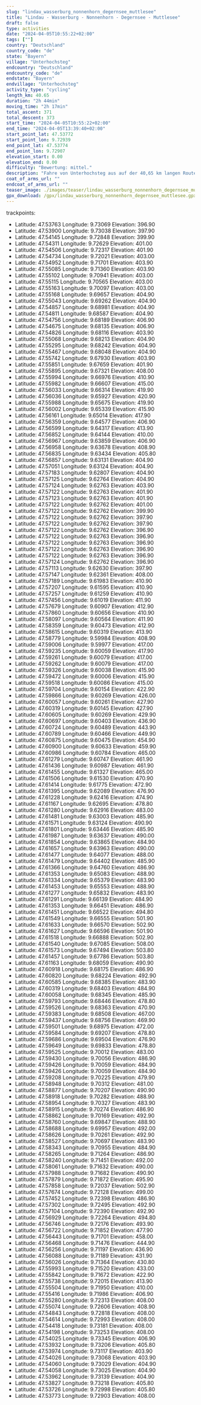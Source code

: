 ```yaml
---
slug: "lindau_wasserburg_nonnenhorn_degernsee_muttlesee"
title: "Lindau - Wasserburg - Nonnenhorn - Degernsee - Muttlesee"
draft: false
type: activities
date: "2024-04-05T10:55:22+02:00"
tags: [""]
country: "Deutschland"
country_code: "de"
state: "Bayern"
village: "Unterhochsteg"
endcountry: "Deutschland"
endcountry_code: "de"
endstate: "Bayern"
endvillage: "Unterhochsteg"
activity_type: "cycling"
length_km: 40.65
duration: "2h 44min"
moving_time: "2h 17min"
total_ascent: 371
total_descent: 373
start_time: "2024-04-05T10:55:22+02:00"
end_time: "2024-04-05T13:39:40+02:00"
start_point_lat: 47.53772
start_point_lon: 9.72939
end_point_lat: 47.53774
end_point_lon: 9.72907
elevation_start: 0.00
elevation_end: 0.00
difficulty: "Bewertung: mittel."
description: "Fahre von Unterhochsteg aus auf der 40,65 km langen Route über Lindau, Wasserburg, Nonnenhorn, Degernsee und Muttlesee. Genieße die Landschaft und erlebe insgesamt 371 m Aufstieg und 373 m Abstieg. Die Tour dauert 2 Stunden und 44 Minuten mit Pausen"
coat_of_arms_url: ""
endcoat_of_arms_url: ""
teaser_image: ./images/teaser/lindau_wasserburg_nonnenhorn_degernsee_muttlesee.png
gpx_download: /gpx/lindau_wasserburg_nonnenhorn_degernsee_muttlesee.gpx
---
```

trackpoints: 
  - Latitude: 47.53763
    Longitude: 9.73069
    Elevation: 396.90
  - Latitude: 47.53900
    Longitude: 9.73038
    Elevation: 397.90
  - Latitude: 47.54145
    Longitude: 9.72848
    Elevation: 399.90
  - Latitude: 47.54311
    Longitude: 9.72629
    Elevation: 401.00
  - Latitude: 47.54506
    Longitude: 9.72317
    Elevation: 401.90
  - Latitude: 47.54734
    Longitude: 9.72021
    Elevation: 403.00
  - Latitude: 47.54952
    Longitude: 9.71701
    Elevation: 403.90
  - Latitude: 47.55085
    Longitude: 9.71360
    Elevation: 403.90
  - Latitude: 47.55102
    Longitude: 9.70941
    Elevation: 403.00
  - Latitude: 47.55115
    Longitude: 9.70565
    Elevation: 403.00
  - Latitude: 47.55163
    Longitude: 9.70097
    Elevation: 403.00
  - Latitude: 47.55168
    Longitude: 9.69657
    Elevation: 404.90
  - Latitude: 47.55043
    Longitude: 9.69262
    Elevation: 404.90
  - Latitude: 47.54857
    Longitude: 9.68981
    Elevation: 404.90
  - Latitude: 47.54811
    Longitude: 9.68587
    Elevation: 404.90
  - Latitude: 47.54756
    Longitude: 9.68189
    Elevation: 406.90
  - Latitude: 47.54675
    Longitude: 9.68135
    Elevation: 406.90
  - Latitude: 47.54826
    Longitude: 9.68116
    Elevation: 403.90
  - Latitude: 47.55068
    Longitude: 9.68213
    Elevation: 404.90
  - Latitude: 47.55295
    Longitude: 9.68242
    Elevation: 404.90
  - Latitude: 47.55467
    Longitude: 9.68048
    Elevation: 404.90
  - Latitude: 47.55742
    Longitude: 9.67930
    Elevation: 403.90
  - Latitude: 47.55851
    Longitude: 9.67659
    Elevation: 401.90
  - Latitude: 47.55895
    Longitude: 9.67321
    Elevation: 408.00
  - Latitude: 47.55994
    Longitude: 9.66976
    Elevation: 410.90
  - Latitude: 47.55982
    Longitude: 9.66607
    Elevation: 415.00
  - Latitude: 47.56033
    Longitude: 9.66314
    Elevation: 419.90
  - Latitude: 47.56036
    Longitude: 9.65927
    Elevation: 420.90
  - Latitude: 47.55988
    Longitude: 9.65675
    Elevation: 419.90
  - Latitude: 47.56002
    Longitude: 9.65339
    Elevation: 415.90
  - Latitude: 47.56161
    Longitude: 9.65014
    Elevation: 417.90
  - Latitude: 47.56359
    Longitude: 9.64577
    Elevation: 406.90
  - Latitude: 47.56599
    Longitude: 9.64317
    Elevation: 413.90
  - Latitude: 47.56852
    Longitude: 9.64144
    Elevation: 410.00
  - Latitude: 47.56967
    Longitude: 9.63859
    Elevation: 406.90
  - Latitude: 47.56958
    Longitude: 9.63678
    Elevation: 408.90
  - Latitude: 47.56835
    Longitude: 9.63434
    Elevation: 405.80
  - Latitude: 47.56857
    Longitude: 9.63131
    Elevation: 404.90
  - Latitude: 47.57051
    Longitude: 9.63124
    Elevation: 404.90
  - Latitude: 47.57183
    Longitude: 9.62807
    Elevation: 404.90
  - Latitude: 47.57125
    Longitude: 9.62764
    Elevation: 404.90
  - Latitude: 47.57124
    Longitude: 9.62763
    Elevation: 403.90
  - Latitude: 47.57122
    Longitude: 9.62763
    Elevation: 401.90
  - Latitude: 47.57123
    Longitude: 9.62763
    Elevation: 401.90
  - Latitude: 47.57122
    Longitude: 9.62762
    Elevation: 401.00
  - Latitude: 47.57122
    Longitude: 9.62762
    Elevation: 399.90
  - Latitude: 47.57122
    Longitude: 9.62762
    Elevation: 397.90
  - Latitude: 47.57122
    Longitude: 9.62762
    Elevation: 397.90
  - Latitude: 47.57122
    Longitude: 9.62762
    Elevation: 396.90
  - Latitude: 47.57122
    Longitude: 9.62763
    Elevation: 396.90
  - Latitude: 47.57122
    Longitude: 9.62763
    Elevation: 396.90
  - Latitude: 47.57122
    Longitude: 9.62763
    Elevation: 396.90
  - Latitude: 47.57122
    Longitude: 9.62763
    Elevation: 396.90
  - Latitude: 47.57124
    Longitude: 9.62762
    Elevation: 396.90
  - Latitude: 47.57113
    Longitude: 9.62630
    Elevation: 397.90
  - Latitude: 47.57147
    Longitude: 9.62361
    Elevation: 408.00
  - Latitude: 47.57189
    Longitude: 9.61983
    Elevation: 410.90
  - Latitude: 47.57207
    Longitude: 9.61595
    Elevation: 410.90
  - Latitude: 47.57257
    Longitude: 9.61259
    Elevation: 410.90
  - Latitude: 47.57456
    Longitude: 9.61019
    Elevation: 411.90
  - Latitude: 47.57679
    Longitude: 9.60907
    Elevation: 412.90
  - Latitude: 47.57860
    Longitude: 9.60656
    Elevation: 410.90
  - Latitude: 47.58097
    Longitude: 9.60564
    Elevation: 411.90
  - Latitude: 47.58359
    Longitude: 9.60473
    Elevation: 412.90
  - Latitude: 47.58615
    Longitude: 9.60319
    Elevation: 413.90
  - Latitude: 47.58779
    Longitude: 9.59984
    Elevation: 408.90
  - Latitude: 47.59006
    Longitude: 9.59977
    Elevation: 417.00
  - Latitude: 47.59235
    Longitude: 9.60059
    Elevation: 417.90
  - Latitude: 47.59261
    Longitude: 9.60079
    Elevation: 417.00
  - Latitude: 47.59262
    Longitude: 9.60079
    Elevation: 417.00
  - Latitude: 47.59326
    Longitude: 9.60038
    Elevation: 415.90
  - Latitude: 47.59472
    Longitude: 9.60006
    Elevation: 415.90
  - Latitude: 47.59518
    Longitude: 9.60086
    Elevation: 415.00
  - Latitude: 47.59704
    Longitude: 9.60154
    Elevation: 422.90
  - Latitude: 47.59866
    Longitude: 9.60269
    Elevation: 426.00
  - Latitude: 47.60057
    Longitude: 9.60261
    Elevation: 427.90
  - Latitude: 47.60319
    Longitude: 9.60145
    Elevation: 427.90
  - Latitude: 47.60605
    Longitude: 9.60269
    Elevation: 429.90
  - Latitude: 47.60697
    Longitude: 9.60403
    Elevation: 436.90
  - Latitude: 47.60724
    Longitude: 9.60489
    Elevation: 443.90
  - Latitude: 47.60789
    Longitude: 9.60466
    Elevation: 449.90
  - Latitude: 47.60875
    Longitude: 9.60475
    Elevation: 454.90
  - Latitude: 47.60900
    Longitude: 9.60633
    Elevation: 459.90
  - Latitude: 47.60986
    Longitude: 9.60784
    Elevation: 465.00
  - Latitude: 47.61279
    Longitude: 9.60747
    Elevation: 461.90
  - Latitude: 47.61436
    Longitude: 9.60987
    Elevation: 461.90
  - Latitude: 47.61455
    Longitude: 9.61327
    Elevation: 465.00
  - Latitude: 47.61506
    Longitude: 9.61530
    Elevation: 470.90
  - Latitude: 47.61414
    Longitude: 9.61775
    Elevation: 472.90
  - Latitude: 47.61395
    Longitude: 9.62089
    Elevation: 476.90
  - Latitude: 47.61228
    Longitude: 9.62416
    Elevation: 474.90
  - Latitude: 47.61167
    Longitude: 9.62695
    Elevation: 478.80
  - Latitude: 47.61280
    Longitude: 9.62916
    Elevation: 483.00
  - Latitude: 47.61481
    Longitude: 9.63003
    Elevation: 485.90
  - Latitude: 47.61571
    Longitude: 9.63124
    Elevation: 490.90
  - Latitude: 47.61801
    Longitude: 9.63446
    Elevation: 485.90
  - Latitude: 47.61987
    Longitude: 9.63637
    Elevation: 490.00
  - Latitude: 47.61854
    Longitude: 9.63865
    Elevation: 484.90
  - Latitude: 47.61657
    Longitude: 9.63963
    Elevation: 490.00
  - Latitude: 47.61477
    Longitude: 9.64077
    Elevation: 488.00
  - Latitude: 47.61479
    Longitude: 9.64402
    Elevation: 485.90
  - Latitude: 47.61366
    Longitude: 9.64760
    Elevation: 486.90
  - Latitude: 47.61353
    Longitude: 9.65083
    Elevation: 488.90
  - Latitude: 47.61334
    Longitude: 9.65379
    Elevation: 483.90
  - Latitude: 47.61453
    Longitude: 9.65553
    Elevation: 488.90
  - Latitude: 47.61277
    Longitude: 9.65832
    Elevation: 483.90
  - Latitude: 47.61291
    Longitude: 9.66139
    Elevation: 484.90
  - Latitude: 47.61353
    Longitude: 9.66451
    Elevation: 486.90
  - Latitude: 47.61451
    Longitude: 9.66522
    Elevation: 494.80
  - Latitude: 47.61549
    Longitude: 9.66555
    Elevation: 501.90
  - Latitude: 47.61633
    Longitude: 9.66570
    Elevation: 502.90
  - Latitude: 47.61627
    Longitude: 9.66596
    Elevation: 501.90
  - Latitude: 47.61518
    Longitude: 9.66888
    Elevation: 502.90
  - Latitude: 47.61540
    Longitude: 9.67085
    Elevation: 508.00
  - Latitude: 47.61573
    Longitude: 9.67494
    Elevation: 503.80
  - Latitude: 47.61457
    Longitude: 9.67786
    Elevation: 503.80
  - Latitude: 47.61163
    Longitude: 9.68059
    Elevation: 490.90
  - Latitude: 47.60918
    Longitude: 9.68175
    Elevation: 486.90
  - Latitude: 47.60820
    Longitude: 9.68224
    Elevation: 492.90
  - Latitude: 47.60585
    Longitude: 9.68385
    Elevation: 483.90
  - Latitude: 47.60319
    Longitude: 9.68403
    Elevation: 484.90
  - Latitude: 47.60058
    Longitude: 9.68345
    Elevation: 485.90
  - Latitude: 47.59793
    Longitude: 9.68446
    Elevation: 478.80
  - Latitude: 47.59526
    Longitude: 9.68363
    Elevation: 470.90
  - Latitude: 47.59383
    Longitude: 9.68508
    Elevation: 467.00
  - Latitude: 47.59437
    Longitude: 9.68756
    Elevation: 469.90
  - Latitude: 47.59501
    Longitude: 9.68975
    Elevation: 472.00
  - Latitude: 47.59584
    Longitude: 9.69207
    Elevation: 478.80
  - Latitude: 47.59686
    Longitude: 9.69504
    Elevation: 476.90
  - Latitude: 47.59649
    Longitude: 9.69833
    Elevation: 478.80
  - Latitude: 47.59525
    Longitude: 9.70012
    Elevation: 483.00
  - Latitude: 47.59430
    Longitude: 9.70056
    Elevation: 486.90
  - Latitude: 47.59426
    Longitude: 9.70059
    Elevation: 484.90
  - Latitude: 47.59426
    Longitude: 9.70059
    Elevation: 484.90
  - Latitude: 47.59208
    Longitude: 9.70225
    Elevation: 479.90
  - Latitude: 47.58948
    Longitude: 9.70312
    Elevation: 481.00
  - Latitude: 47.58877
    Longitude: 9.70207
    Elevation: 490.90
  - Latitude: 47.58918
    Longitude: 9.70282
    Elevation: 488.90
  - Latitude: 47.58954
    Longitude: 9.70327
    Elevation: 483.90
  - Latitude: 47.58915
    Longitude: 9.70274
    Elevation: 486.90
  - Latitude: 47.58862
    Longitude: 9.70169
    Elevation: 492.90
  - Latitude: 47.58760
    Longitude: 9.69847
    Elevation: 488.90
  - Latitude: 47.58688
    Longitude: 9.69957
    Elevation: 492.00
  - Latitude: 47.58626
    Longitude: 9.70261
    Elevation: 492.90
  - Latitude: 47.58527
    Longitude: 9.70697
    Elevation: 483.90
  - Latitude: 47.58343
    Longitude: 9.70955
    Elevation: 484.90
  - Latitude: 47.58265
    Longitude: 9.71264
    Elevation: 486.90
  - Latitude: 47.58240
    Longitude: 9.71451
    Elevation: 492.00
  - Latitude: 47.58061
    Longitude: 9.71632
    Elevation: 490.00
  - Latitude: 47.57988
    Longitude: 9.71682
    Elevation: 490.90
  - Latitude: 47.57879
    Longitude: 9.71872
    Elevation: 495.90
  - Latitude: 47.57858
    Longitude: 9.72037
    Elevation: 502.90
  - Latitude: 47.57674
    Longitude: 9.72128
    Elevation: 499.00
  - Latitude: 47.57452
    Longitude: 9.72398
    Elevation: 486.90
  - Latitude: 47.57302
    Longitude: 9.72495
    Elevation: 492.90
  - Latitude: 47.57104
    Longitude: 9.72390
    Elevation: 492.90
  - Latitude: 47.56929
    Longitude: 9.72264
    Elevation: 494.80
  - Latitude: 47.56746
    Longitude: 9.72176
    Elevation: 493.90
  - Latitude: 47.56722
    Longitude: 9.71852
    Elevation: 477.90
  - Latitude: 47.56443
    Longitude: 9.71701
    Elevation: 458.00
  - Latitude: 47.56468
    Longitude: 9.71476
    Elevation: 444.90
  - Latitude: 47.56256
    Longitude: 9.71197
    Elevation: 436.90
  - Latitude: 47.56088
    Longitude: 9.71189
    Elevation: 431.90
  - Latitude: 47.56026
    Longitude: 9.71364
    Elevation: 430.80
  - Latitude: 47.55993
    Longitude: 9.71520
    Elevation: 433.00
  - Latitude: 47.55842
    Longitude: 9.71672
    Elevation: 422.90
  - Latitude: 47.55738
    Longitude: 9.72015
    Elevation: 413.90
  - Latitude: 47.55504
    Longitude: 9.71950
    Elevation: 410.00
  - Latitude: 47.55416
    Longitude: 9.71986
    Elevation: 406.90
  - Latitude: 47.55280
    Longitude: 9.72313
    Elevation: 408.00
  - Latitude: 47.55074
    Longitude: 9.72606
    Elevation: 408.90
  - Latitude: 47.54843
    Longitude: 9.72818
    Elevation: 408.00
  - Latitude: 47.54614
    Longitude: 9.72993
    Elevation: 408.00
  - Latitude: 47.54418
    Longitude: 9.73181
    Elevation: 408.00
  - Latitude: 47.54198
    Longitude: 9.73253
    Elevation: 408.00
  - Latitude: 47.54025
    Longitude: 9.73345
    Elevation: 406.90
  - Latitude: 47.53932
    Longitude: 9.73206
    Elevation: 405.80
  - Latitude: 47.53974
    Longitude: 9.73117
    Elevation: 403.90
  - Latitude: 47.54026
    Longitude: 9.73068
    Elevation: 403.90
  - Latitude: 47.54060
    Longitude: 9.73029
    Elevation: 404.90
  - Latitude: 47.54058
    Longitude: 9.73025
    Elevation: 404.90
  - Latitude: 47.53962
    Longitude: 9.73139
    Elevation: 404.90
  - Latitude: 47.53827
    Longitude: 9.73218
    Elevation: 405.80
  - Latitude: 47.53726
    Longitude: 9.72998
    Elevation: 405.80
  - Latitude: 47.53773
    Longitude: 9.72903
    Elevation: 408.00
